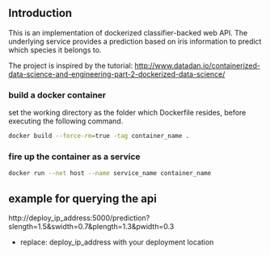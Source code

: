 ## Introduction
This is an implementation of dockerized classifier-backed web API. The underlying
service provides a prediction based on iris information to predict which species
it belongs to. 

The project is inspired by the tutorial: http://www.datadan.io/containerized-data-science-and-engineering-part-2-dockerized-data-science/

### build a docker container
set the working directory as the folder which Dockerfile resides, before executing
the following command.
```bash
docker build --force-rm=true -tag container_name .
```

### fire up the container as a service
```bash
docker run --net host --name service_name container_name
```

## example for querying the api
http://deploy_ip_address:5000/prediction?slength=1.5&swidth=0.7&plength=1.3&pwidth=0.3
* replace: deploy_ip_address with your deployment location
